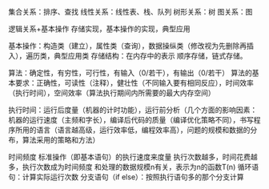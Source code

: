 集合关系：排序、查找
线性关系：线性表、栈、队列
树形关系：树
图关系：图

逻辑关系+基本操作
存储实现，基本操作的实现，典型应用

基本操作：构造类（建立），属性类（查询），数据操纵类（修改视为先删除再插入），遍历类，典型应用类
存储结构：在内存中的表示 顺序存储，链式存储。

算法：确定性，有穷性，可行性，有输入（0/若干），有输出（0/若干）
算法的基本要求：正确性，可读性（注释），健壮性（不同输入要有相同反应），时间效率（执行时间），空间效率（算法执行期间内所需要的最大内存空间）

执行时间：运行后度量（机器的计时功能），运行前分析（几个方面的影响因素：机器的运行速度（主频和字长），编译后代码的质量（编译优化策略不同），书写程序所用的语言（语言越高级，运行效率低，编程效率高），问题的规模和数据的分布，算法采用的策略和方法）

时间频度
标准操作（即基本语句）的执行速度来度量
执行次数越多，时间花费越多，执行次数成为时间频度
和处理的数据规模n有关，表示为n的函数T(n)
循环语句：计算实际运行次数
分支语句（if else）：按照执行语句多的那个分支计算
